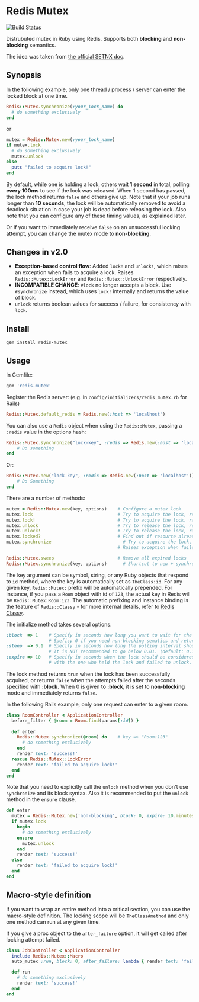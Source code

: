 Redis Mutex
===========

[![Build Status](https://secure.travis-ci.org/kenn/redis-mutex.png)](http://travis-ci.org/kenn/redis-mutex)

Distrubuted mutex in Ruby using Redis. Supports both **blocking** and **non-blocking** semantics.

The idea was taken from [the official SETNX doc](http://redis.io/commands/setnx).

Synopsis
--------

In the following example, only one thread / process / server can enter the locked block at one time.

```ruby
Redis::Mutex.synchronize(:your_lock_name) do
  # do something exclusively
end
```

or

```ruby
mutex = Redis::Mutex.new(:your_lock_name)
if mutex.lock
  # do something exclusively
  mutex.unlock
else
  puts "failed to acquire lock!"
end
```

By default, while one is holding a lock, others wait **1 second** in total, polling **every 100ms** to see if the lock was released.
When 1 second has passed, the lock method returns `false` and others give up. Note that if your job runs longer than **10 seconds**,
the lock will be automatically removed to avoid a deadlock situation in case your job is dead before releasing the lock. Also note
that you can configure any of these timing values, as explained later.

Or if you want to immediately receive `false` on an unsuccessful locking attempt, you can change the mutex mode to **non-blocking**.

Changes in v2.0
---------------

* **Exception-based control flow**: Added `lock!` and `unlock!`, which raises an exception when fails to acquire a lock. Raises `Redis::Mutex::LockError` and `Redis::Mutex::UnlockError` respectively.
* **INCOMPATIBLE CHANGE**: `#lock` no longer accepts a block. Use `#synchronize` instead, which uses `lock!` internally and returns the value of block.
* `unlock` returns boolean values for success / failure, for consistency with `lock`.

Install
-------

    gem install redis-mutex

Usage
-----

In Gemfile:

```ruby
gem 'redis-mutex'
```

Register the Redis server: (e.g. in `config/initializers/redis_mutex.rb` for Rails)

```ruby
Redis::Mutex.default_redis = Redis.new(:host => 'localhost')
```

You can also use a `Redis` object when using the `Redis::Mutex`,
passing a `:redis` value in the options hash:


```Ruby
Redis::Mutex.synchronize("lock-key", :redis => Redis.new(:host => 'localhost')) do
    # Do something
end
```

Or:

```Ruby
Redis::Mutex.new("lock-key", :redis => Redis.new(:host => 'localhost')).synchronize do
    # Do Something
end
```

There are a number of methods:

```ruby
mutex = Redis::Mutex.new(key, options)    # Configure a mutex lock
mutex.lock                                # Try to acquire the lock, returns false when failed
mutex.lock!                               # Try to acquire the lock, raises exception when failed
mutex.unlock                              # Try to release the lock, returns false when failed
mutex.unlock!                             # Try to release the lock, raises exception when failed
mutex.locked?                             # Find out if resource already locked
mutex.synchronize                           # Try to acquire the lock, execute the block, then return the value of the block.
                                          # Raises exception when failed to acquire the lock.

Redis::Mutex.sweep                        # Remove all expired locks
Redis::Mutex.synchronize(key, options)      # Shortcut to new + synchronize
```

The key argument can be symbol, string, or any Ruby objects that respond to `id` method, where the key is automatically set as
`TheClass:id`. For any given key, `Redis::Mutex:` prefix will be automatically prepended. For instance, if you pass a `Room`
object with id of `123`, the actual key in Redis will be `Redis::Mutex:Room:123`. The automatic prefixing and instance binding
is the feature of `Redis::Classy` - for more internal details, refer to [Redis Classy](https://github.com/kenn/redis-classy).

The initialize method takes several options.

```ruby
:block  => 1    # Specify in seconds how long you want to wait for the lock to be released.
                # Speficy 0 if you need non-blocking sematics and return false immediately. (default: 1)
:sleep  => 0.1  # Specify in seconds how long the polling interval should be when :block is given.
                # It is NOT recommended to go below 0.01. (default: 0.1)
:expire => 10   # Specify in seconds when the lock should be considered stale when something went wrong
                # with the one who held the lock and failed to unlock. (default: 10)
```

The lock method returns `true` when the lock has been successfully acquired, or returns `false` when the attempts failed after
the seconds specified with **:block**. When 0 is given to **:block**, it is set to **non-blocking** mode and immediately returns `false`.

In the following Rails example, only one request can enter to a given room.

```ruby
class RoomController < ApplicationController
  before_filter { @room = Room.find(params[:id]) }
  
  def enter
    Redis::Mutex.synchronize(@room) do    # key => "Room:123"
      # do something exclusively
    end
    render text: 'success!'
  rescue Redis::Mutex::LockError
    render text: 'failed to acquire lock!'
  end
end
```

Note that you need to explicitly call the `unlock` method when you don't use `synchronize` and its block syntax. Also it is recommended to
put the `unlock` method in the `ensure` clause.

```ruby
def enter
  mutex = Redis::Mutex.new('non-blocking', block: 0, expire: 10.minutes)
  if mutex.lock
    begin
      # do something exclusively
    ensure
      mutex.unlock
    end
    render text: 'success!'
  else
    render text: 'failed to acquire lock!'
  end
end
```

Macro-style definition
----------------------

If you want to wrap an entire method into a critical section, you can use the macro-style definition. The locking scope
will be `TheClass#method` and only one method can run at any given time.

If you give a proc object to the `after_failure` option, it will get called after locking attempt failed.

```ruby
class JobController < ApplicationController
  include Redis::Mutex::Macro
  auto_mutex :run, block: 0, after_failure: lambda { render text: 'failed to acquire lock!' }

  def run
    # do something exclusively
    render text: 'success!'
  end
end
```
